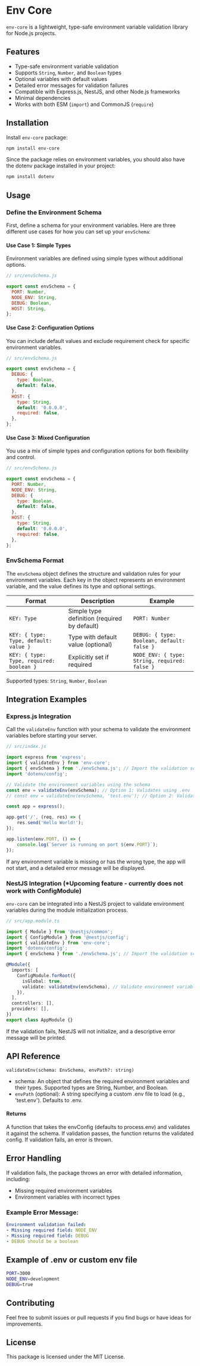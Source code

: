 # Env Core

`env-core` is a lightweight, type-safe environment variable validation library for Node.js projects.

## Features
- Type-safe environment variable validation
- Supports `String`, `Number`, and `Boolean` types
- Optional variables with default values
- Detailed error messages for validation failures
- Compatible with Express.js, NestJS, and other Node.js frameworks
- Minimal dependencies
- Works with both ESM (`import`) and CommonJS (`require`)

## Installation
Install `env-core` package:
```bash
npm install env-core
```
Since the package relies on environment variables, you should also have the dotenv package installed in your project:
```bash
npm install dotenv
```

## Usage
### Define the Environment Schema
First, define a schema for your environment variables. Here are three different use cases for how you can set up your `envSchema`:
#### Use Case 1: Simple Types
Environment variables are defined using simple types without additional options.
```javascript
// src/envSchema.js

export const envSchema = {
  PORT: Number,
  NODE_ENV: String,
  DEBUG: Boolean,
  HOST: String,
};
```

#### Use Case 2: Configuration Options
You can include default values and exclude requirement check for specific environment variables.
```javascript
// src/envSchema.js

export const envSchema = {
  DEBUG: { 
    type: Boolean,
    default: false,
  },
  HOST: {
    type: String,
    default: '0.0.0.0',
    required: false,
  },
};
```

#### Use Case 3: Mixed Configuration
You use a mix of simple types and configuration options for both flexibility and control.
```javascript
// src/envSchema.js

export const envSchema = {
  PORT: Number,
  NODE_ENV: String,
  DEBUG: {
    type: Boolean,
    default: false,
  },
  HOST: {
    type: String,
    default: '0.0.0.0',
    required: false,
  },
};
```

### EnvSchema Format
The `envSchema` object defines the structure and validation rules for your environment variables. Each key in the object represents an environment variable, and the value defines its type and optional settings.

| Format | Description | Example |
|--------|-------------|---------|
| `KEY: Type` | Simple type definition (required by default) | `PORT: Number` |
| `KEY: { type: Type, default: value }` | Type with default value (optional) | `DEBUG: { type: Boolean, default: false }` |
| `KEY: { type: Type, required: boolean }` | Explicitly set if required | `NODE_ENV: { type: String, required: false }` |

Supported types: `String`, `Number`, `Boolean`

## Integration Examples

### Express.js Integration
Call the `validateEnv` function with your schema to validate the environment variables before starting your server.
```javascript
// src/index.js

import express from 'express';
import { validateEnv } from 'env-core';
import { envSchema } from './envSchema.js'; // Import the validation schema
import 'dotenv/config';

// Validate the environment variables using the schema
const env = validateEnv(envSchema); // Option 1: Validates using .env
// const env = validateEnv(envSchema, 'test.env'); // Option 2: Validates using a custom env file

const app = express();

app.get('/', (req, res) => {
    res.send('Hello World!');
});

app.listen(env.PORT, () => {
    console.log(`Server is running on port ${env.PORT}`);
});
```
If any environment variable is missing or has the wrong type, the app will not start, and a detailed error message will be displayed.

### NestJS Integration (*Upcoming feature - currently does not work with ConfigModule)
`env-core` can be integrated into a NestJS project to validate environment variables during the module initialization process. 

```typescript
// src/app.module.ts

import { Module } from '@nestjs/common';
import { ConfigModule } from '@nestjs/config';
import { validateEnv } from 'env-core';
import 'dotenv/config';
import { envSchema } from './envSchema.js'; // Import the validation schema

@Module({
  imports: [
    ConfigModule.forRoot({
      isGlobal: true,
      validate: validateEnv(envSchema), // Validate environment variables
    }),
  ],
  controllers: [],
  providers: [],
})
export class AppModule {}
```
If the validation fails, NestJS will not initialize, and a descriptive error message will be printed.

## API Reference
`validateEnv(schema: EnvSchema, envPath?: string)`
- schema: An object that defines the required environment variables and their types. Supported types are String, Number, and Boolean.
- `envPath` (optional): A string specifying a custom .env file to load (e.g., 'test.env'). Defaults to .env.

#### Returns
A function that takes the envConfig (defaults to process.env) and validates it against the schema. If validation passes, the function returns the validated config. If validation fails, an error is thrown.

## Error Handling
If validation fails, the package throws an error with detailed information, including:
- Missing required environment variables
- Environment variables with incorrect types

### Example Error Message:
```yml
Environment validation failed:
- Missing required field: NODE_ENV
- Missing required field: DEBUG
- DEBUG should be a boolean
```

## Example of .env or custom env file
```bash
PORT=3000
NODE_ENV=development
DEBUG=true
```

## Contributing
Feel free to submit issues or pull requests if you find bugs or have ideas for improvements.

## License
This package is licensed under the MIT License.
